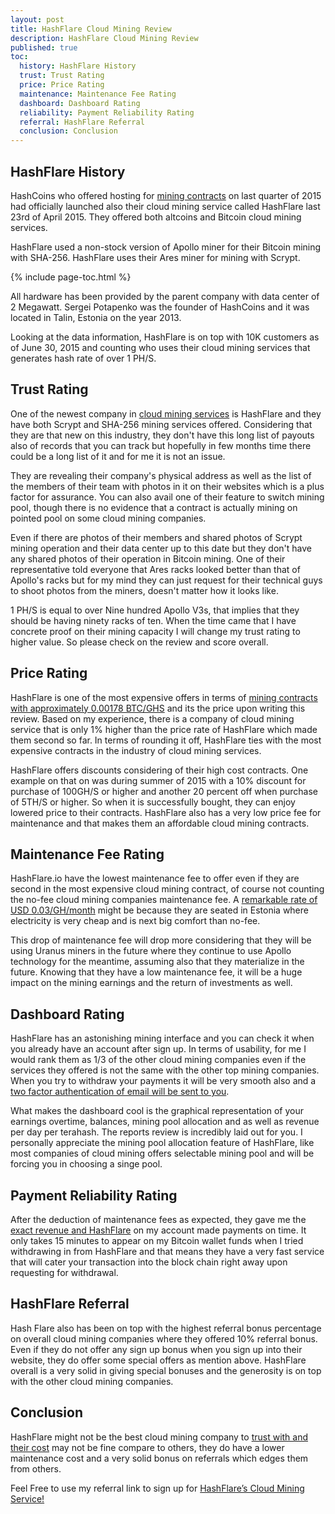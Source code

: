 ```yaml
---
layout: post
title: HashFlare Cloud Mining Review
description: HashFlare Cloud Mining Review
published: true
toc:
  history: HashFlare History
  trust: Trust Rating
  price: Price Rating
  maintenance: Maintenance Fee Rating
  dashboard: Dashboard Rating
  reliability: Payment Reliability Rating
  referral: HashFlare Referral
  conclusion: Conclusion
---
```


<h2 id="history">HashFlare History</h2>

<p>HashCoins who offered hosting for <a href="/bitcoin-predictions-from-reserve-bank-of-india">mining contracts</a> on last quarter of 2015 had officially launched also their cloud mining service called HashFlare last 23rd of April 2015. They offered both altcoins and Bitcoin cloud mining services. </p>

<p>HashFlare used a non-stock version of Apollo miner for their Bitcoin mining with SHA-256. HashFlare uses their Ares miner for mining with Scrypt. </p>

{% include page-toc.html %}

<p>All hardware has been provided by the parent company with data center of 2 Megawatt. Sergei Potapenko was the founder of HashCoins and it was located in Talin, Estonia on the year 2013.</p>

<p>Looking at the data information, HashFlare is on top with 10K customers as of June 30, 2015 and counting who uses their cloud mining services that generates hash rate of over 1 PH/S.</p>
 
<h2 id="trust">Trust Rating</h2>

<p>One of the newest company in <a href="/why-bitcoin-bill-of-north-dakota-is-failure">cloud mining services</a> is HashFlare and they have both Scrypt and SHA-256 mining services offered. Considering that they are that new on this industry, they don't have this long list of payouts also of records that you can track but hopefully in few months time there could be a long list of it and for me it is not an issue. </p>

<p>They are revealing their company's physical address as well as the list of the members of their team with photos in it on their websites which is a plus factor for assurance. You can also avail one of their feature to switch mining pool, though there is no evidence that a contract is actually mining on pointed pool on some cloud mining companies.</p>

<p>Even if there are photos of their members and shared photos of Scrypt mining operation and their data center up to this date but they don't have any shared photos of their operation in Bitcoin mining. One of their representative told everyone that Ares racks looked better than that of Apollo's racks but for my mind they can just request for their technical guys to shoot photos from the miners, doesn't matter how it looks like. </p>

<p>1 PH/S is equal to over Nine hundred Apollo V3s, that implies that they should be having ninety racks of ten.  When the time came that I have concrete proof on their mining capacity I will change my trust rating to  higher value. So please check on the review and score overall.</p>

<h2 id="price">Price Rating</h2>

<p>HashFlare is one of the most expensive offers in terms of <a href="/beijing-threatens-shut-down-bitcoin-exchanges">mining contracts with approximately 0.00178 BTC/GHS</a> and its the price upon writing this review. Based on my experience, there is a company of cloud mining service that is only 1% higher than the price rate of HashFlare which made them second so far. In terms of rounding it off, HashFlare ties with the most expensive contracts in the industry of cloud mining services.</p>

<p>HashFlare offers discounts considering of their high cost contracts. One example on that on was during summer of 2015 with a 10% discount for purchase of 100GH/S or higher and another 20 percent off when purchase of 5TH/S or higher. So when it is successfully bought, they can enjoy lowered price to their contracts. HashFlare also has a very low price fee for maintenance and that makes  them an affordable cloud mining contracts.</p>

<h2 id="maintenance">Maintenance Fee Rating</h2>

<p>HashFlare.io have the lowest maintenance fee to offer even if they are second in the most expensive cloud mining contract, of course not counting the no-fee cloud mining companies maintenance fee. A <a href="/bitcoin-gambling-investments-512">remarkable rate of USD 0.03/GH/month</a> might be because they are seated in Estonia where electricity is very cheap and is next big comfort than no-fee. </p>

<p>This drop of maintenance fee will drop more considering that they will be using Uranus miners in the future where they continue to use Apollo technology for the meantime, assuming also that they materialize in the future. Knowing that they have a low maintenance fee, it will be a huge impact on the mining earnings and the return of investments as well.</p>

<h2 id="dashboard">Dashboard Rating</h2>

<p>HashFlare has an astonishing mining interface and you can check it when you already have an account after sign up. In terms of usability, for me I would rank them as 1/3 of the other cloud mining companies even if the services they offered is not the same with the other top mining companies. When you try to withdraw your payments it will be very smooth also and a <a href="/bitcoinminer/blob/gh-pages/_posts/2017-02-14-irb-warns-against-bitcoin-breaks-usd-1000">two factor authentication of email will be sent to you</a>. </p>

<p>What makes the dashboard cool is the graphical representation of your earnings overtime, balances, mining pool allocation and as well as revenue per day per terahash. The reports review is incredibly laid out for you. I personally appreciate the mining pool allocation feature of HashFlare, like most companies of cloud mining offers selectable mining pool and will be forcing you in choosing a singe pool.</p>

<h2 id="reliability">Payment Reliability Rating</h2>

<p>After the deduction of maintenance fees as expected, they gave me the <a href="/what-is-bitcoin-mining-and-how-to-be-a-bitcoin-miner">exact revenue and HashFlare</a> on my account made payments on time. It only takes 15 minutes to appear on my Bitcoin wallet funds when I tried withdrawing in from HashFlare and that means they have a very fast service that will cater your transaction into the block chain right away upon requesting for withdrawal.</p>

<h2 id="referral">HashFlare Referral</h2>

<p>Hash Flare also has been on top with the highest referral bonus percentage on overall cloud mining companies where they offered 10% referral bonus. Even if they do not offer any sign up bonus when you sign up into their website, they do offer some special offers as mention above. HashFlare overall is a very solid in giving special bonuses and the generosity is on top with the other cloud mining companies. </p>

<h2 id="conclusion">Conclusion</h2>

<p>HashFlare might not be the best cloud mining company to <a href="/how-to-avoid-bitcoin-cloud-mining-scams">trust with and their cost</a> may not be fine compare to others, they do have a lower maintenance cost and a very solid bonus on referrals which edges them from others. </p>

Feel Free to use my referral link to sign up for <a href="http://geni.us/hashflare">HashFlare’s Cloud Mining Service!</a>
